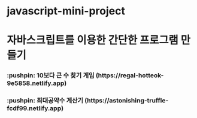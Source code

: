 # javascript-mini-project
<h1>자바스크립트를 이용한 간단한 프로그램 만들기</h1>

<h3>:pushpin: 10보다 큰 수 찾기 게임 (https://regal-hotteok-9e5858.netlify.app)</h3>

<h3>:pushpin: 최대공약수 계산기 (https://astonishing-truffle-fcdf99.netlify.app)</h3>
